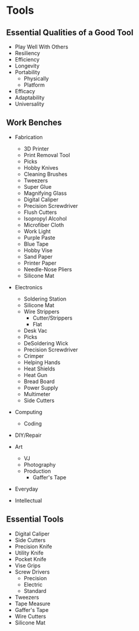 ---
---
# Tools

## Essential Qualities of a Good Tool

* Play Well With Others
* Resiliency
* Efficiency
* Longevity
* Portability
    * Physically
    * Platform
* Efficacy
* Adaptability
* Universality

## Work Benches

* Fabrication
  * 3D Printer
  * Print Removal Tool
  * Picks
  * Hobby Knives
  * Cleaning Brushes
  * Tweezers
  * Super Glue
  * Magnifying Glass
  * Digital Caliper
  * Precision Screwdriver
  * Flush Cutters
  * Isopropyl Alcohol
  * Microfiber Cloth
  * Work Light
  * Purple Paste
  * Blue Tape
  * Hobby Vise
  * Sand Paper
  * Printer Paper
  * Needle-Nose Pliers
  * Silicone Mat
  
* Electronics
  * Soldering Station
  * Silicone Mat
  * Wire Strippers
    * Cutter/Strippers
    * Flat
  * Desk Vac
  * Picks
  * DeSoldering Wick
  * Precision Screwdriver
  * Crimper
  * Helping Hands
  * Heat Shields
  * Heat Gun
  * Bread Board
  * Power Supply
  * Multimeter
  * Side Cutters
  
* Computing
  * Coding
* DIY/Repair
* Art
  * VJ
  * Photography
  * Production
    * Gaffer's Tape
* Everyday
* Intellectual

## Essential Tools

* Digital Caliper
* Side Cutters
* Precision Knife
* Utility Knife
* Pocket Knife
* Vise Grips
* Screw Drivers
    * Precision
    * Electric
    * Standard
* Tweezers
* Tape Measure
* Gaffer's Tape
* Wire Cutters
* Silicone Mat
